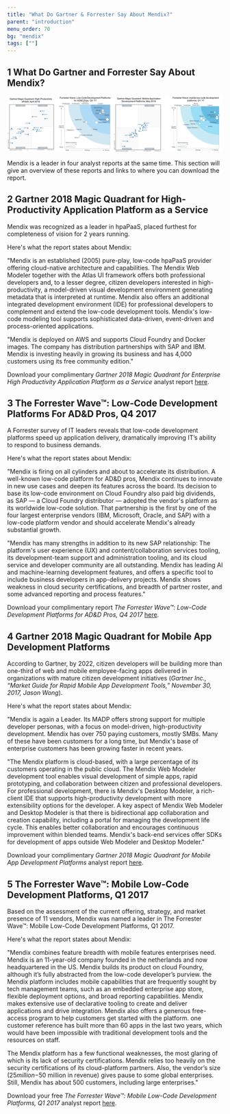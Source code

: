 ```yaml
---
title: "What Do Gartner & Forrester Say About Mendix?"
parent: "introduction"
menu_order: 70
bg: "mendix"
tags: [""]
---
```


## 1 What Do Gartner and Forrester Say About Mendix?

![](attachments/magic-quadrants.png)

Mendix is a leader in four analyst reports at the same time. This section will give an overview of these reports and links to where you can download the report.

## 2 Gartner 2018 Magic Quadrant for High-Productivity Application Platform as a Service

Mendix was recognized as a leader in hpaPaaS, placed furthest for completeness of vision for 2 years running.

Here's what the report states about Mendix:

"Mendix is an established (2005) pure-play,  low-code hpaPaaS provider offering cloud-native architecture and  capabilities. The Mendix Web Modeler together with the Atlas UI  framework offers both professional developers and, to a lesser degree,  citizen developers interested in high-productivity, a model-driven  visual development environment generating metadata that is interpreted  at runtime. Mendix also offers an additional integrated development  environment (IDE) for professional developers to complement and extend  the low-code development tools. Mendix's low-code modeling tool supports  sophisticated data-driven, event-driven and process-oriented  applications.

"Mendix is deployed on  AWS and supports Cloud Foundry and Docker images. The company has  distribution partnerships with SAP and IBM. Mendix is investing heavily  in growing its business and has 4,000 customers using its free community  edition."

Download your complimentary *Gartner 2018 Magic Quadrant for Enterprise High Productivity Application Platform as a Service* analyst report [here](https://www.mendix.com/resources/gartner-high-productivity-apaas-report/?utm_source=google&utm_medium=cpc&utm_term=%2Bmendix&utm_campaign=NL%20-%20Branded&gclid=CjwKCAjw4uXaBRAcEiwAuAUz8O91V7HHyGAr5y7PrGldJyokTLHnGhxO6ojRSQLByLpscXrcAyTeeRoCk3QQAvD_BwE).

## 3 The Forrester Wave™: Low-Code Development Platforms For AD&D Pros, Q4 2017

A Forrester survey of IT leaders reveals that low-code development platforms speed up application delivery, dramatically improving IT’s ability to respond to business demands.

Here's what the report states about Mendix:

"Mendix is firing on all cylinders and about to accelerate its distribution. A well-known low-code platform for AD&D pros, Mendix continues to innovate in new use cases and deepen its features across the board. Its decision to base its low-code environment on Cloud Foundry also paid big dividends, as SAP — a Cloud Foundry distributor — adopted the vendor's platform as its worldwide low-code solution. That partnership is the first by one of the four largest enterprise vendors (IBM, Microsoft, Oracle, and SAP) with a low-code platform vendor and should accelerate Mendix's already substantial growth.

"Mendix has many strengths in addition to its new SAP relationship: The platform's user experience (UX) and content/collaboration services tooling, its development-team support and administration tooling, and its cloud service and developer community are all outstanding. Mendix has leading AI and machine-learning development features, and offers a specific tool to include business developers in app-delivery projects. Mendix shows weakness in cloud security certifications, and breadth of partner roster, and some advanced reporting and process features."

Download your complimentary report *The Forrester Wave™: Low-Code Development Platforms for AD&D Pros, Q4 2017* [here](https://www.mendix.com/resources/forrester-low-code-platform-wave/).

## 4 Gartner 2018 Magic Quadrant for Mobile App Development Platforms

According to Gartner, by 2022, citizen developers will be building more than one-third of web and mobile employee-facing apps delivered in organizations with mature citizen development initiatives (*Gartner Inc., “Market Guide for Rapid Mobile App Development Tools,” November 30, 2017, Jason Wong*).

Here's what the report states about Mendix:

"Mendix is again a Leader. Its MADP offers strong support for multiple developer personas, with a focus on model-driven, high-productivity development. Mendix has over 750 paying customers, mostly SMBs. Many of these have been customers for a long time, but Mendix's base of enterprise customers has been growing faster in recent years.

"The Mendix platform is cloud-based, with a large percentage of its customers operating in the public cloud. The Mendix Web Modeler development tool enables visual development of simple apps, rapid prototyping, and collaboration between citizen and professional developers. For professional development, there is Mendix's Desktop Modeler, a rich-client IDE that supports high-productivity development with more extensibility options for the developer. A key aspect of Mendix Web Modeler and Desktop Modeler is that there is bidirectional app collaboration and creation capability, including a portal for managing the development life cycle. This enables better collaboration and encourages continuous improvement within blended teams. Mendix's back-end services offer SDKs for development of apps outside Web Modeler and Desktop Modeler."

Download your complimentary *Gartner 2018 Magic Quadrant for Mobile App Development Platforms* analyst report [here](https://www.mendix.com/resources/gartner-magic-quadrant-for-mobile-app-development-platforms/).

## 5 The Forrester Wave™: Mobile Low-Code Development Platforms, Q1 2017

Based on the assessment of the current offering, strategy, and market presence of 11 vendors, Mendix was named a leader in The Forrester Wave™: Mobile Low-Code Development Platforms, Q1 2017.

Here's what the report states about Mendix:

"Mendix combines feature breadth with mobile features enterprises need. Mendix is an 11-year-old company founded in the netherlands and now headquartered in the US. Mendix builds its product on cloud Foundry, although it’s fully abstracted from the low-code developer’s purview. the Mendix platform includes mobile capabilities that are frequently sought by tech management teams, such as an embedded enterprise app store, flexible deployment options, and broad reporting capabilities. Mendix makes extensive use of declarative tooling to create and deliver applications and drive integration. Mendix also offers a generous free-access program to help customers get started with the platform. one customer reference has built more than 60 apps in the last two years, which would have been impossible with traditional development tools and the resources on staff.

The Mendix platform has a few functional weaknesses, the most glaring of which is its lack of
security certifications. Mendix relies too heavily on the security certifications of its cloud-platform partners. Also, the vendor’s size ($25 million-$50 million in revenue) gives pause to some global enterprises. Still, Mendix has about 500 customers, including large enterprises."

Download your free *The Forrester Wave™: Mobile Low-Code Development Platforms, Q1 2017* analyst report [here](https://www.mendix.com/resources/forrester-mobile-low-code-wave/).
